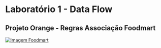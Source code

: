 # Laboratório 1 - Data Flow

## Projeto Orange - Regras Associação Foodmart

[![Imagem Foodmart](https://github.com/arupuertas/inf331-componentizacao-e-reuso-de-software/blob/master/laboratorio1/imagens/Supermarket%20-%20Aru%C3%A3%20INF331%20-%20Imagem.PNG)](https://github.com/arupuertas/inf331-componentizacao-e-reuso-de-software/blob/master/laboratorio1/imagens/Supermarket%20-%20Aru%C3%A3%20INF331%20-%20Imagem.PNG)


